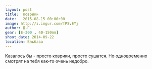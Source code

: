 ```yaml
---
layout: post
title:  Коврики
date:   2015-08-15 00:00:00
image: http://i.imgur.com/fPSvEYj
author: Д.Г.
gear: [E-300 , 40-150mm]
shoot_date: 2014-09-22
location: Ёльбаза
---
```


Казалось бы - просто коврики, просто сушатся. Но одновременно смотрят на тебя как-то очень недобро.
